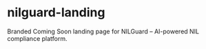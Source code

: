 # nilguard-landing
Branded Coming Soon landing page for NILGuard – AI-powered NIL compliance platform.
